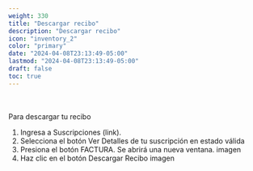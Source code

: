 ```yaml
---
weight: 330
title: "Descargar recibo"
description: "Descargar recibo"
icon: "inventory_2"
color: "primary"
date: "2024-04-08T23:13:49-05:00"
lastmod: "2024-04-08T23:13:49-05:00"
draft: false
toc: true
---
```

<br></br>
Para descargar tu recibo 
1. Ingresa a Suscripciones (link).
2. Selecciona el botón Ver Detalles de tu suscripción en estado válida 
3. Presiona el botón FACTURA. Se abrirá una nueva ventana.
imagen
4. Haz clic en el botón Descargar Recibo
imagen

